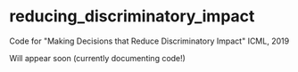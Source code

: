 # reducing_discriminatory_impact
Code for "Making Decisions that Reduce Discriminatory Impact" ICML, 2019

Will appear soon (currently documenting code!)
